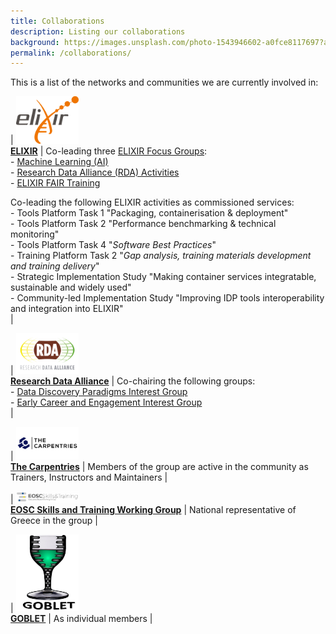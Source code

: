 ```yaml
---
title: Collaborations
description: Listing our collaborations
background: https://images.unsplash.com/photo-1543946602-a0fce8117697?auto=format&w=2000
permalink: /collaborations/
---
```


This is a list of the networks and communities we are currently involved in:

| <img src="/assets/img/collaborations/ELIXIR.png" alt="ELIXIR" style="width:100px;"/> <br/> [**ELIXIR**](https://www.elixir-europe.org/)  | Co-leading three [ELIXIR Focus Groups](https://elixir-europe.org/focus-groups): <br/> - [Machine Learning (AI)](https://elixir-europe.org/focus-groups/machine-learning) <br/> - [Research Data Alliance (RDA) Activities](https://elixir-europe.org/focus-groups/rda-activities) <br/> -  [ELIXIR FAIR Training](https://elixir-europe.org/focus-groups/fair-training) <br/> <p> Co-leading the following ELIXIR activities as commissioned services: <br/> - Tools Platform Task 1 "Packaging, containerisation & deployment" <br/> - Tools Platform Task 2 "Performance benchmarking & technical monitoring" <br/> - Tools Platform Task 4 "_Software Best Practices_" <br/> - Training Platform Task 2 "_Gap analysis, training materials development and training delivery_" <br/> - Strategic Implementation Study "Making container services integratable, sustainable and widely used" <br/> - Community-led Implementation Study "Improving IDP tools interoperability and integration into ELIXIR" <br/> |

| <img src="/assets/img/collaborations/RDA_Logo.png" alt="RDA" style="width:100px;"/> <br/> [**Research Data Alliance**](https://www.rd-alliance.org/)  | Co-chairing the following groups: <br/> - [Data Discovery Paradigms Interest Group](https://www.rd-alliance.org/groups/data-discovery-paradigms-ig) <br/> - [Early Career and Engagement Interest Group](https://www.rd-alliance.org/groups/early-career-and-engagement-ig) <br/>|

| <img src="/assets/img/collaborations/TheCarpentries-Logo.png" alt="The Carpentries" style="width:100px;"/> <br/> [**The Carpentries**](https://carpentries.org/)  | Members of the group are active in the community as Trainers, Instructors and Maintainers |

| <img src="/assets/img/collaborations/eosc_logos_skillstraining.png" alt="EOSC" style="width:100px;"/> <br/> [**EOSC Skills and Training Working Group**](https://www.eoscsecretariat.eu/working-groups/skills-training-working-group/eosc-skills-training-outputs)  | National representative of Greece in the group |

| <img src="/assets/img/collaborations/Goblet_logo.jpg" alt="GOBLET" style="width:100px;"/> <br/> [**GOBLET**](http://mygoblet.org/)  | As individual members |
